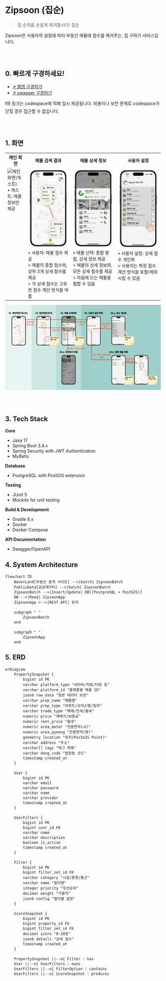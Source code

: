 # Zipsoon (집순)
> 집 순위를 손쉽게 매겨봅시다! 집순

Zipsoon은 사용자의 설정에 따라 부동산 매물에 점수를 매겨주는, 집 구하기 서비스입니다.

<br><br>

## 0. 빠르게 구경하세요!

- [↗️ 웹앱 구경하기](https://shiny-goldfish-wgw9rqjqw9435x54-5500.app.github.dev/)
- [↗️ swagger 구경하기](https://shiny-goldfish-wgw9rqjqw9435x54-8080.app.github.dev/swagger-ui/index.html)

❗️위 링크는 codespace에 의해 임시 제공됩니다. 비용이나 보안 문제로 codespace가 닫힐 경우 접근할 수 없습니다.

<br><br>

## 1. 화면

<table>
  <tr>
    <th>메인 화면</th>
    <th>매물 검색 결과</th>
    <th>매물 상세 정보</th>
    <th>사용자 설정</th>
  </tr>
  <tr valign="top">
    <td>
      <img src="/assets/images/guest-screen.png" alt="메인 화면(게스트)"><br>
      • 게스트: 매물 정보만 제공
    </td>
    <td>
      <img src="/assets/images/user-screen.png" alt="메인 화면(회원)"><br>
      • 사용자: 매물 점수 제공<br>
      > 매물의 종합 점수와, 상위 3개 상세 점수를 제공<br>
      > 각 상세 점수는 고유한 점수 계산 방식을 따름
    </td>
    <td>
      <img src="/assets/images/detail-screen.png" alt="매물 상세보기 화면"><br>
      • 매물 선택: 종합 평점, 상세 정보 제공<br>
      > 매물의 상세 정보와, 모든 상세 점수를 제공
      > 마음에 드는 매물을 찜할 수 있음
    </td>
    <td>
      <img src="/assets/images/settings-screen.png" alt="유저 정보 화면"><br>
      • 사용자 설정: 상세 점수 개인화<br>
      > 사용자는 특정 점수 계산 방식을 포함/제외시킬 수 있음
    </td>
  </tr>
</table>

<img src="/assets/images/blueprint.png" alt="기획 화면"><br>

<br><br>

## 3. Tech Stack

**Core**
- Java 17
- Spring Boot 3.4.x
- Spring Security with JWT Authentication
- MyBatis

**Database**
- PostgreSQL with PostGIS extension

**Testing**
- JUnit 5
- Mockito for unit testing

**Build & Development**
- Gradle 8.x
- Docker
- Docker Compose

**API Documentation**
- Swagger/OpenAPI

## 4. System Architecture
```mermaid
flowchart TD
    NaverLand[부동산 중개 사이트] -->|batch| ZipsoonBatch
    PublicData[공공데이터] -->|batch| ZipsoonBatch
    ZipsoonBatch -->|Insert/Update| DB[(PostgreSQL + PostGIS)]
    DB -->|Read| ZipsoonApp
    ZipsoonApp <-->|REST API| 유저
    
    subgraph " "
        ZipsoonBatch
    end
    
    subgraph " "
        ZipsoonApp
    end
```

## 5. ERD
```mermaid
erDiagram
    PropertySnapshot {
        bigint id PK
        varchar platform_type "네이버/직방/다방 등"
        varchar platform_id "플랫폼별 매물 ID"
        jsonb raw_data "원본 데이터 보관"
        varchar prop_name "매물명"
        varchar prop_type "아파트/오피스텔/빌라"
        varchar trade_type "매매/전세/월세"
        numeric price "매매가/보증금"
        numeric rent_price "월세"
        numeric area_meter "전용면적(㎡)"
        numeric area_pyeong "전용면적(평)"
        geometry location "위치(PostGIS Point)"
        varchar address "주소"
        varchar[] tags "태그 목록"
        varchar dong_code "법정동 코드"
        timestamp created_at
    }

    User {
        bigint id PK
        varchar email
        varchar password
        varchar name
        varchar provider
        timestamp created_at
    }

    UserFilters {
        bigint id PK
        bigint user_id FK
        varchar name
        varchar description
        boolean is_active
        timestamp created_at
    }

    Filter {
        bigint id PK
        bigint filter_set_id FK
        varchar category "시설/환경/통근"
        varchar name "필터명"
        integer priority "우선순위"
        decimal weight "가중치"
        jsonb config "필터별 설정"
    }

    ScoreSnapshot {
        bigint id PK
        bigint property_id FK
        bigint filter_set_id FK
        decimal score "0-10점"
        jsonb details "상세 점수"
        timestamp created_at
    }

    PropertySnapshot ||--o{ Filter : has
    User ||--o{ UserFilters : owns
    UserFilters ||--o{ FilterOption : contains
    UserFilters ||--o{ ScoreSnapshot : produces
```
